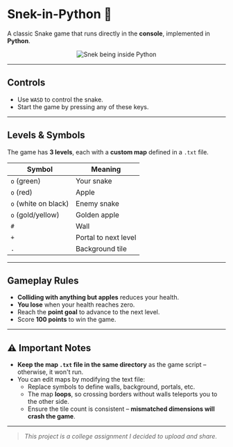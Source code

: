 # Snek-in-Python 🐍

A classic Snake game that runs directly in the **console**, implemented in **Python**.

<p align="center">
  <img src="https://github.com/user-attachments/assets/7cdbbc81-0d2e-4842-b949-81594ce2cab7" alt="Snek being inside Python" />
</p>

---

## Controls
- Use `WASD` to control the snake.
- Start the game by pressing any of these keys.

---

## Levels & Symbols
The game has **3 levels**, each with a **custom map** defined in a `.txt` file.

| Symbol | Meaning                        |
|--------|--------------------------------|
| `o` (green)            | Your snake   |
| `o` (red)              | Apple        |
| `o` (white on black)   | Enemy snake  |
| `o` (gold/yellow)      | Golden apple |
| `#`                    | Wall         |
| `+`                    | Portal to next level |
| `.`                    | Background tile |

---

## Gameplay Rules
- **Colliding with anything but apples** reduces your health.
- **You lose** when your health reaches zero.
- Reach the **point goal** to advance to the next level.
- Score **100 points** to win the game.

---

## ⚠️ Important Notes
- **Keep the map `.txt` file in the same directory** as the game script – otherwise, it won't run.
- You can edit maps by modifying the text file:
  - Replace symbols to define walls, background, portals, etc.
  - The map **loops**, so crossing borders without walls teleports you to the other side.
  - Ensure the tile count is consistent – **mismatched dimensions will crash the game**.

---

> *This project is a college assignment I decided to upload and share.*
